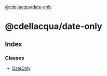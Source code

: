 [@cdellacqua/date-only](README.md)

# @cdellacqua/date-only

## Index

### Classes

* [DateOnly](classes/dateonly.md)
